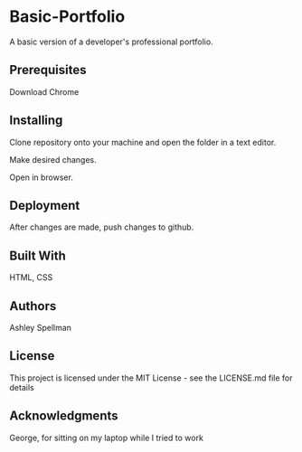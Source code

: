 # Basic-Portfolio

A basic version of a developer's professional portfolio.


## Prerequisites

Download Chrome


## Installing

Clone repository onto your machine and open the folder in a text editor.

Make desired changes.

Open in browser.


## Deployment

After changes are made, push changes to github.


## Built With

HTML, CSS


## Authors

Ashley Spellman


## License

This project is licensed under the MIT License - see the LICENSE.md file for details


## Acknowledgments

George, for sitting on my laptop while I tried to work


